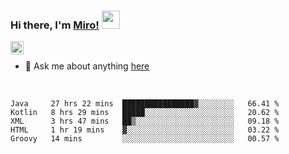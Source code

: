 ### Hi there, I'm [Miro!](https://castariva18.github.io/)  <img src="https://github.com/TheDudeThatCode/TheDudeThatCode/blob/master/Assets/Hi.gif" width="29px">

<a href="https://discord.gg/bhPzjwR">
  <img align="left" alt="Clown Discord" width="21px" src="https://cdn4.iconfinder.com/data/icons/logos-and-brands/512/91_Discord_logo_logos-512.png" />
</a>

<br />

- 💬 Ask me about anything [here](https://github.com/castariva18/castariva18/issues)

<br />

<!--START_SECTION:waka-->
```text
Java     27 hrs 22 mins  ████████████████▓░░░░░░░░   66.41 % 
Kotlin   8 hrs 29 mins   █████░░░░░░░░░░░░░░░░░░░░   20.62 % 
XML      3 hrs 47 mins   ██▒░░░░░░░░░░░░░░░░░░░░░░   09.18 % 
HTML     1 hr 19 mins    ▓░░░░░░░░░░░░░░░░░░░░░░░░   03.22 % 
Groovy   14 mins         ░░░░░░░░░░░░░░░░░░░░░░░░░   00.57 % 
```
<!--END_SECTION:waka-->
